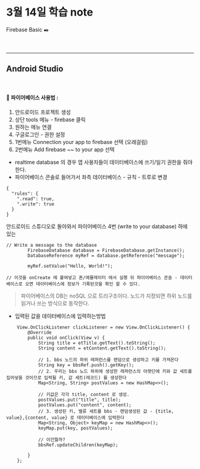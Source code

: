 3월 14일 학습 note
===================


Firebase Basic :black_nib:  <br/><br/><br/>


----------


Android Studio
-------------
<br/>

#### :bookmark_tabs:  파이어베이스 사용법 :

1. 안드로이드 프로젝트 생성 
2. 상단 tools 메뉴 - firebase 클릭
3. 원하는 메뉴 연결 
4. 구글로그인 - 권한 설정 
5. 1번메뉴 Connection your app to firebase 선택 (오래걸림)
6. 2번메뉴 Add firebase ~~ to your app 선택 


* realtime database 의 경우 앱 사용자들이 데이터베이스에 쓰기/일기 권한을 줘야한다.
* 파이어베이스 콘솔로 들어가서 좌측 데이터베이스 - 규칙 - 트루로 변경 
```
{
  "rules": {
    ".read": true,
    ".write": true
  }
}
```


안드로이드 스튜디오로 돌아와서 파이어베이스 4번 (write to your database) 하에 있는 
```
// Write a message to the database
        FirebaseDatabase database = FirebaseDatabase.getInstance();
        DatabaseReference myRef = database.getReference("message");

        myRef.setValue("Hello, World!");

// 이것을 onCreate 에 붙여넣고 폰/에뮬레이터 에서 실행 뒤 파이어베이스 콘솔 - 데이터베이스로 오면 데이터베이스에 정보가 기록된것을 확인 할 수 있다.
```

> 파이어베이스의 DB는 noSQL 으로 트리구조이다. 노드가 지정되면 하위 노드를 읽거나 쓰는 방식으로 동작한다.



* 입력된 값을 데이터베이스에 입력하는방법
```
    View.OnClickListener clickListener = new View.OnClickListener() {
        @Override
        public void onClick(View v) {
            String title = etTitle.getText().toString();
            String content = etContent.getText().toString();

            // 1. bbs 노드의 하위 레퍼런스를 랜덤으로 생성하고 키를 가져온다 
            String key = bbsRef.push().getKey();
            // 2. 우리는 bbs 노드 하위에 생성한 레퍼런스의 아랫단에 키와 값 세트를 집어넣을 것이므로 입력될 키, 값 세트(레코드) 를 생성한다
            Map<String, String> postValues = new HashMap<>();

            // 키값은 각각 title, content 로 생성. 
            postValues.put("title", title);
            postValues.put("content", content);
            // 3. 생성된 키, 밸류 세트를 bbs - 랜덤생성된 값 - {title, value},{content, value} 로 데이터베이스에 입력한다
            Map<String, Object> keyMap = new HashMap<>();
            keyMap.put(key, postValues);

            // 이건뭘까?
            bbsRef.updateChildren(keyMap);

        }
    };

```